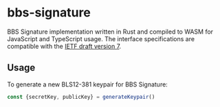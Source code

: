 # bbs-signature

BBS Signature implementation written in Rust and compiled to WASM for JavaScript and TypeScript usage. The interface
specifications are compatible with the
[IETF draft version 7](https://datatracker.ietf.org/doc/html/draft-irtf-cfrg-bbs-signatures-07).

## Usage
To generate a new BLS12-381 keypair for BBS Signature:

```js
const {secretKey, publicKey} = generateKeypair()
```